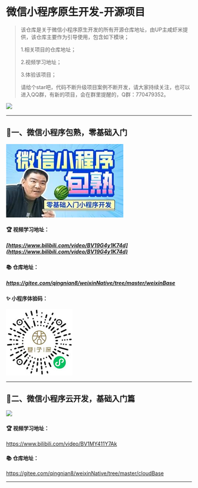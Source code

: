 # 微信小程序原生开发-开源项目

> 该仓库是关于微信小程序原生开发的所有开源仓库地址，由UP主咸虾米提供，该仓库主要作为引导使用，包含如下模块；
>
> 1.相关项目的仓库地址；
>
> 2.视频学习地址；
>
> 3.体验该项目；
>
> 请给个star吧，代码不断升级项目案例不断开发，请大家持续关注，也可以进入QQ群，有新的项目，会在群里提醒的，Q群：770479352。

![](https://vkceyugu.cdn.bspapp.com/VKCEYUGU-3309c116-4743-47d6-9979-462d2edf878c/0b7fa2fa-06ed-4aa5-bca7-b3f29157a58f.png)

------



## 🚀一、微信小程序包熟，零基础入门

![输入图片说明](weixinBase/%E7%B4%A0%E6%9D%90%E8%B5%84%E6%96%99/banner.jpg)

#### 🏆 视频学习地址：

##### [https://www.bilibili.com/video/BV19G4y1K74d](https://www.bilibili.com/video/BV19G4y1K74d)

####  📚 仓库地址：

##### https://gitee.com/qingnian8/weixinNative/tree/master/weixinBase

#### ✨ 小程序体验码： 
![输入图片说明](weixinBase/%E7%B4%A0%E6%9D%90%E8%B5%84%E6%96%99/XZS.jpg)

------



## 🚀二、微信小程序云开发，基础入门篇

![](https://gitee.com/qingnian8/weixinNative/raw/master/cloudBase/%E7%B4%A0%E6%9D%90%E8%B5%84%E6%96%99/cloudbase.jpg)

#### 🏆 视频学习地址：

https://www.bilibili.com/video/BV1MY411Y7Ak

#### 📚 仓库地址：

https://gitee.com/qingnian8/weixinNative/tree/master/cloudBase

------

